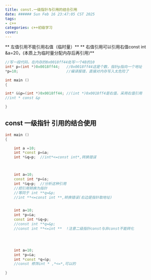 ```yaml
---
title: const.一级指针与引用的结合引用
date: ###### Sun Feb 16 23:47:05 CST 2025
tags: 
- c++
categories: c++初级学习
cover: 
---
```


** 左值引用不能引用右值（临时量）**
** 右值引用可以引用右值const int &a=20，(本质上为临时量分配内存后再引用)**

``` c++
//写一段代码，在内存的0x0018ff44处写一个4B的10
int* p=(int *)0x0018ff44;	//0x0018ff44这是个数，指针p指向一个地址
*p=10;						//编译报错，直接对内存写入太危险了
```
``` c++
int main ()
{

int* &&p=(int *)0x0018ff44;	//(int *)0x0018ff4是右值，采用右值引用
//int * const &p

}
```


## const 一级指针 引用的结合使用
``` c++
int main ()
{

    int a =10;
    int *const p=&a;
    int *&q=p;  //int*<=const int*,转换错误



    int a=10;
    const int *p=&s;
    int *&q=p;  //分析这种引用
    //把引用转换为指针
    //等同于 int **q=&p;
    //int **<=const int **,转换错误(右边是指针取地址)


    int a=10;
    int *p=&a;
    const int *&q=p;
    //const int **q=&p;
    //const int **<=int **  !注意二级指针const与非const不能转化




    int a=10;
    int *p=&a;
    int *const *q=&p;
    //const 修饰int * ,*<=*,可以的
    
}

```